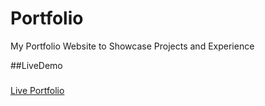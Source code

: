 # Portfolio
My Portfolio Website to Showcase Projects and Experience

##LiveDemo
###
[Live Portfolio](https://selloyd-portfolio.web.app/)
